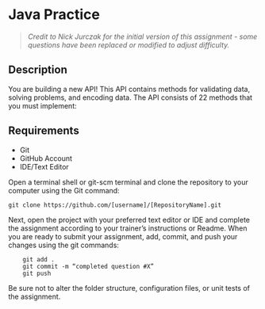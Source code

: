 # Java Practice
> *Credit to Nick Jurczak for the initial version of this assignment - some questions have been replaced or modified to adjust difficulty.*

## Description

You are building a new API! This API contains methods for validating data, 
solving problems, and encoding data. The API consists of 22 methods that you 
must implement:

## Requirements
* Git
* GitHub Account
* IDE/Text Editor

Open a terminal shell or git-scm terminal and clone the repository to your computer using the Git command:
	
	git clone https://github.com/[username]/[RepositoryName].git

Next, open the project with your preferred text editor or IDE and complete the assignment according to your trainer’s instructions or Readme. When you are ready to submit your assignment, add, commit, and push your changes using the git commands:

```
	git add .
	git commit -m “completed question #X”
	git push
```

Be sure not to alter the folder structure, configuration files, or unit tests of the assignment.
